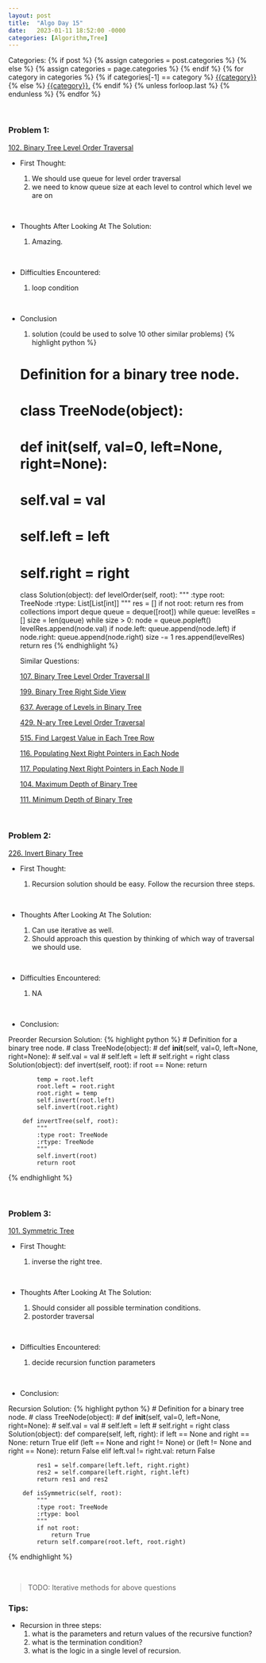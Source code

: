 ```yaml
---
layout: post
title:  "Algo Day 15"
date:   2023-01-11 18:52:00 -0000
categories: [Algorithm,Tree]
---
```


<div class="post-categories">
  Categories:
  {% if post %}
    {% assign categories = post.categories %}
  {% else %}
    {% assign categories = page.categories %}
  {% endif %}
  {% for category in categories %}
    {% if categories[-1] == category %}
        <a href="{{site.baseurl}}/categories/#{{category|slugize}}">{{category}}</a>
    {% else %}
        <a href="{{site.baseurl}}/categories/#{{category|slugize}}">{{category}},</a>
    {% endif %}
  {% unless forloop.last %}&nbsp;{% endunless %}
  {% endfor %}
</div>

&nbsp;

### Problem 1:

[102. Binary Tree Level Order Traversal](https://leetcode.com/problems/binary-tree-level-order-traversal/)

* First Thought:

  1. We should use queue for level order traversal
  2. we need to know queue size at each level to control which level we are on

&nbsp;

* Thoughts After Looking At The Solution:

  1. Amazing.

&nbsp;

* Difficulties Encountered:

  1. loop condition

&nbsp;

* Conclusion
  1. solution (could be used to solve 10 other similar problems)
  {% highlight python %}
    # Definition for a binary tree node.
    # class TreeNode(object):
    #     def __init__(self, val=0, left=None, right=None):
    #         self.val = val
    #         self.left = left
    #         self.right = right
    class Solution(object):
        def levelOrder(self, root):
            """
            :type root: TreeNode
            :rtype: List[List[int]]
            """
            res = []
            if not root:
                return res
            from collections import deque
            queue = deque([root])
            while queue:
                levelRes = []
                size = len(queue)
                while size > 0:
                    node = queue.popleft()
                    levelRes.append(node.val)
                    if node.left:
                        queue.append(node.left)
                    if node.right:
                        queue.append(node.right)
                    size -= 1
                res.append(levelRes)
            return res
  {% endhighlight %}

  Similar Questions:

  [107. Binary Tree Level Order Traversal II](https://leetcode.com/problems/binary-tree-level-order-traversal-ii/)

  [199. Binary Tree Right Side View](https://leetcode.com/problems/binary-tree-right-side-view/)

  [637. Average of Levels in Binary Tree](https://leetcode.com/problems/average-of-levels-in-binary-tree/)

  [429. N-ary Tree Level Order Traversal](https://leetcode.com/problems/n-ary-tree-level-order-traversal/)

  [515. Find Largest Value in Each Tree Row](https://leetcode.com/problems/find-largest-value-in-each-tree-row/)

  [116. Populating Next Right Pointers in Each Node](https://leetcode.com/problems/populating-next-right-pointers-in-each-node/)

  [117. Populating Next Right Pointers in Each Node II](https://leetcode.com/problems/populating-next-right-pointers-in-each-node-ii/)

  [104. Maximum Depth of Binary Tree](https://leetcode.com/problems/maximum-depth-of-binary-tree/)

  [111. Minimum Depth of Binary Tree](https://leetcode.com/problems/minimum-depth-of-binary-tree/)

  


&nbsp;

### Problem 2:

[226. Invert Binary Tree](https://leetcode.com/problems/invert-binary-tree/)

* First Thought:

  1. Recursion solution should be easy. Follow the recursion three steps.

&nbsp;

* Thoughts After Looking At The Solution:

  1. Can use iterative as well.
  2. Should approach this question by thinking of which way of traversal we should use.

&nbsp;

* Difficulties Encountered:

  1. NA

&nbsp;

* Conclusion:

Preorder Recursion Solution:
  {% highlight python %}
    # Definition for a binary tree node.
    # class TreeNode(object):
    #     def __init__(self, val=0, left=None, right=None):
    #         self.val = val
    #         self.left = left
    #         self.right = right
    class Solution(object):
        def invert(self, root):
            if root == None:
                return
            
            temp = root.left
            root.left = root.right
            root.right = temp
            self.invert(root.left)
            self.invert(root.right)

        def invertTree(self, root):
            """
            :type root: TreeNode
            :rtype: TreeNode
            """
            self.invert(root)
            return root
  {% endhighlight %}

&nbsp;

### Problem 3:

[101. Symmetric Tree](https://leetcode.com/problems/symmetric-tree/)

* First Thought:

  1. inverse the right tree.

&nbsp;

* Thoughts After Looking At The Solution:

  1. Should consider all possible termination conditions.
  2. postorder traversal

&nbsp;

* Difficulties Encountered:

  1. decide recursion function parameters

&nbsp;

* Conclusion:

Recursion Solution:
  {% highlight python %}
    # Definition for a binary tree node.
    # class TreeNode(object):
    #     def __init__(self, val=0, left=None, right=None):
    #         self.val = val
    #         self.left = left
    #         self.right = right
    class Solution(object):
        def compare(self, left, right):
            if left == None and right == None:
                return True
            elif (left == None and right != None) or (left != None and right == None):
                return False
            elif left.val != right.val:
                return False
            
            res1 = self.compare(left.left, right.right)
            res2 = self.compare(left.right, right.left)
            return res1 and res2
            
        def isSymmetric(self, root):
            """
            :type root: TreeNode
            :rtype: bool
            """
            if not root:
                return True
            return self.compare(root.left, root.right)
  {% endhighlight %}

&nbsp;

>TODO: Iterative methods for above questions

### Tips:

* Recursion in three steps:
    1. what is the parameters and return values of the recursive function?
    2. what is the termination condition?
    3. what is the logic in a single level of recursion.
